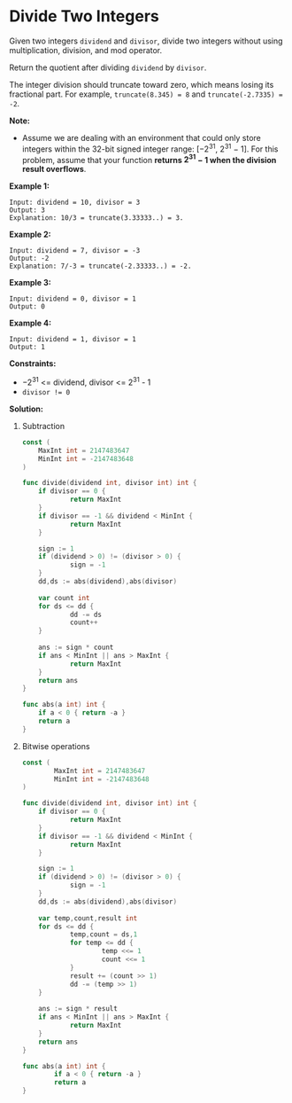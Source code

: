 # Divide Two Integers

Given two integers  `dividend`  and  `divisor`, divide two integers without using multiplication, division, and mod operator.

Return the quotient after dividing  `dividend`  by  `divisor`.

The integer division should truncate toward zero, which means losing its fractional part. For example,  `truncate(8.345) = 8`  and  `truncate(-2.7335) = -2`.

**Note:**

-   Assume we are dealing with an environment that could only store integers within the 32-bit signed integer range: [$−2^{31}$, $2^{31}$  − 1]. For this problem, assume that your function  **returns $2^{31}$  − 1 when the division result overflows**.

**Example 1:**

    Input: dividend = 10, divisor = 3
    Output: 3
    Explanation: 10/3 = truncate(3.33333..) = 3.

**Example 2:**

    Input: dividend = 7, divisor = -3
    Output: -2
    Explanation: 7/-3 = truncate(-2.33333..) = -2.

**Example 3:**

    Input: dividend = 0, divisor = 1
    Output: 0

**Example 4:**

    Input: dividend = 1, divisor = 1
    Output: 1

**Constraints:**

- $−2^{31}$  <= dividend, divisor <= $2^{31}$  - 1
- `divisor != 0`

**Solution:**

1) Subtraction
   
	```go
	const (
		MaxInt int = 2147483647
		MinInt int = -2147483648
	)

	func divide(dividend int, divisor int) int {
		if divisor == 0 {
				return MaxInt
		}
		if divisor == -1 && dividend < MinInt {
				return MaxInt
		}

		sign := 1
		if (dividend > 0) != (divisor > 0) {
				sign = -1
		}
		dd,ds := abs(dividend),abs(divisor)
		
		var count int
		for ds <= dd {
				dd -= ds
				count++
		}
		
		ans := sign * count
		if ans < MinInt || ans > MaxInt {
				return MaxInt
		}
		return ans
	}

	func abs(a int) int {
		if a < 0 { return -a }
		return a
	}
	```

2) Bitwise operations

	```go
	const (
			MaxInt int = 2147483647
			MinInt int = -2147483648
	)

	func divide(dividend int, divisor int) int {
		if divisor == 0 {
				return MaxInt
		}
		if divisor == -1 && dividend < MinInt {
				return MaxInt
		}

		sign := 1
		if (dividend > 0) != (divisor > 0) {
				sign = -1
		}
		dd,ds := abs(dividend),abs(divisor)
		
		var temp,count,result int
		for ds <= dd {
				temp,count = ds,1
				for temp <= dd {
						temp <<= 1
						count <<= 1
				}
				result += (count >> 1)
				dd -= (temp >> 1)
		}
		
		ans := sign * result
		if ans < MinInt || ans > MaxInt {
				return MaxInt
		}
		return ans
	}

	func abs(a int) int {
			if a < 0 { return -a }
			return a
	}
	```